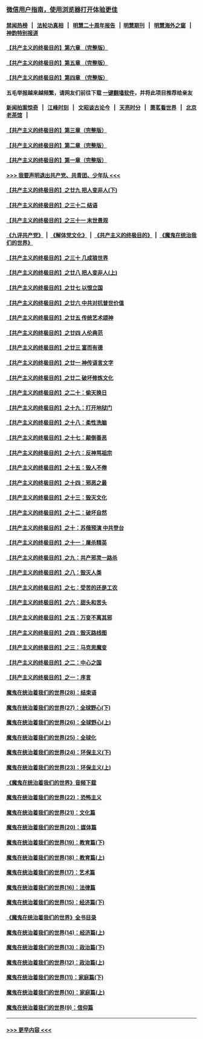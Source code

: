 ### [微信用户指南，使用浏览器打开体验更佳](https://github.com/gfw-breaker/banned-news1/blob/master/indexes/wechat-guide.md?t=0)
#### [禁闻热榜](热点新闻.md?t=0)  &nbsp;&nbsp;|&nbsp;&nbsp; [法轮功真相](https://github.com/gfw-breaker/truth/blob/master/README.md?t=0) &nbsp;&nbsp;|&nbsp;&nbsp; [明慧二十周年报告](https://github.com/gfw-breaker/mh-reports/blob/master/README.md?t=0) &nbsp;&nbsp;|&nbsp;&nbsp;[明慧期刊](https://github.com/gfw-breaker/mh-qikan) &nbsp;&nbsp;|&nbsp;&nbsp; [明慧海外之窗](https://github.com/gfw-breaker/mh-news/blob/master/README.md?t=0) &nbsp;&nbsp;|&nbsp;&nbsp; [神韵特别报道](https://github.com/gfw-breaker/mh-news/blob/master/shenyun.md?t=0)
#### [【共产主义的终极目的】第六章 （完整版）](../pages/nsc422/n11428913.md?t=02100011) 
#### [【共产主义的终极目的】第五章 （完整版）](../pages/nsc422/n11428912.md?t=02100011) 
#### [【共产主义的终极目的】第四章 （完整版）](../pages/nsc422/n11428907.md?t=02100011) 
#### 五毛举报越来越频繁，请网友们前往下载 [一键翻墙软件](https://github.com/gfw-breaker/ssr-accounts)，并将此项目推荐给亲友
#### [新闻拍案惊奇](https://github.com/gfw-breaker/banned-news1/blob/master/pages/link4.md) &nbsp;&nbsp;|&nbsp;&nbsp; [江峰时刻](https://github.com/gfw-breaker/banned-news1/blob/master/pages/link4.md) &nbsp;&nbsp;|&nbsp;&nbsp; [文昭谈古论今](https://github.com/gfw-breaker/banned-news1/blob/master/pages/link4.md) &nbsp;&nbsp;|&nbsp;&nbsp; [天亮时分](https://github.com/gfw-breaker/banned-news1/blob/master/pages/link4.md) &nbsp;&nbsp;|&nbsp;&nbsp; [萧茗看世界](https://github.com/gfw-breaker/banned-news1/blob/master/pages/link4.md) &nbsp;&nbsp;|&nbsp;&nbsp; [北京老茶馆](https://github.com/gfw-breaker/banned-news1/blob/master/pages/link4.md) &nbsp;&nbsp;|&nbsp;&nbsp; 
#### [【共产主义的终极目的】第三章（完整版）](../pages/nsc422/n11428848.md?t=02100011) 
#### [【共产主义的终极目的】第二章（完整版）](../pages/nsc422/n11428831.md?t=02100011) 
#### [【共产主义的终极目的】第一章（完整版）](../pages/nsc422/n11417651.md?t=02100011) 
#### [>>> 我要声明退出共产党、共青团、少年队 <<<](https://github.com/begood0513/goodnews/blob/master/quit/letter.md) 
#### [【共产主义的终极目的】之廿九 把人变非人(下)](../pages/nsc422/n11344140.md?t=02100011) 
#### [【共产主义的终极目的】之三十二 结语](../pages/nsc422/n11360535.md?t=02100011) 
#### [【共产主义的终极目的】之三十一 末世景观](../pages/nsc422/n11351129.md?t=02100011) 
#### [《九评共产党》](https://github.com/begood0513/9ping.md/blob/master/README.md) &nbsp;|&nbsp; [《解体党文化》](../../../../jtdwh.md/blob/master/README.md)  &nbsp;|&nbsp; [《共产主义的终极目的》](../../../../gczydzjmd.md/blob/master/README.md) &nbsp;|&nbsp; [《魔鬼在统治我们的世界》](../../../../mgztzwmdsj.md/blob/master/README.md) 
#### [【共产主义的终极目的】之三十 几成狼世界](../pages/nsc422/n11348280.md?t=02100011) 
#### [【共产主义的终极目的】之廿八 把人变非人(上)](../pages/nsc422/n11340492.md?t=02100011) 
#### [【共产主义的终极目的】之廿七 以恨立国](../pages/nsc422/n11336944.md?t=02100011) 
#### [【共产主义的终极目的】之廿六 中共对抗普世价值](../pages/nsc422/n11324785.md?t=02100011) 
#### [【共产主义的终极目的】之廿五 传统艺术颂神](../pages/nsc422/n11296396.md?t=02100011) 
#### [【共产主义的终极目的】之廿四 人伦典范](../pages/nsc422/n11296397.md?t=02100011) 
#### [【共产主义的终极目的】之廿三 富而有德](../pages/nsc422/n11283598.md?t=02100011) 
#### [【共产主义的终极目的】之廿一 神传语言文字](../pages/nsc422/n11263265.md?t=02100011) 
#### [【共产主义的终极目的】之廿二 破坏修炼文化](../pages/nsc422/n11245728.md?t=02100011) 
#### [【共产主义的终极目的】之二十：偷天换日](../pages/nsc422/n11238846.md?t=02100011) 
#### [【共产主义的终极目的】之十九：打开地狱门](../pages/nsc422/n11206376.md?t=02100011) 
#### [【共产主义的终极目的】之十八：柔性洗脑](../pages/nsc422/n11199994.md?t=02100011) 
#### [【共产主义的终极目的】之十七：颠倒善恶](../pages/nsc422/n11179782.md?t=02100011) 
#### [【共产主义的终极目的】之十六：反神骂祖宗](../pages/nsc422/n11166798.md?t=02100011) 
#### [【共产主义的终极目的】之十五：毁人不倦](../pages/nsc422/n11166792.md?t=02100011) 
#### [【共产主义的终极目的】之十四：邪恶之最](../pages/nsc422/n11150249.md?t=02100011) 
#### [【共产主义的终极目的】之十三：毁灭文化](../pages/nsc422/n11135227.md?t=02100011) 
#### [【共产主义的终极目的】之十二：破坏自然](../pages/nsc422/n11135214.md?t=02100011) 
#### [【共产主义的终极目的】之十：苏俄预演 中共登台](../pages/nsc422/n11118424.md?t=02100011) 
#### [【共产主义的终极目的】之十一：屠杀精英](../pages/nsc422/n11118442.md?t=02100011) 
#### [【共产主义的终极目的】之九：共产邪灵一路杀](../pages/nsc422/n11114139.md?t=02100011) 
#### [【共产主义的终极目的】之八：毁灭人类](../pages/nsc422/n11108503.md?t=02100011) 
#### [【共产主义的终极目的】之七：受苦的还是工农](../pages/nsc422/n11101809.md?t=02100011) 
#### [【共产主义的终极目的】之六：甜头和苦头](../pages/nsc422/n11096971.md?t=02100011) 
#### [【共产主义的终极目的】之五：万变不离其邪](../pages/nsc422/n11091285.md?t=02100011) 
#### [【共产主义的终极目的】之四：毁灭路线图](../pages/nsc422/n11086284.md?t=02100011) 
#### [【共产主义的终极目的】之三：马克思魔变](../pages/nsc422/n11061941.md?t=02100011) 
#### [【共产主义的终极目的】之二：中心之国](../pages/nsc422/n11047728.md?t=02100011) 
#### [【共产主义的终极目的】之一：序言](../pages/nsc422/n11086077.md?t=02100011) 
#### [魔鬼在统治着我们的世界(28)：结束语](../pages/nsc422/n10936246.md?t=02100011) 
#### [魔鬼在统治着我们的世界(27)：全球野心(下)](../pages/nsc422/n10928319.md?t=02100011) 
#### [魔鬼在统治着我们的世界(26)：全球野心(上)](../pages/nsc422/n10900318.md?t=02100011) 
#### [魔鬼在统治着我们的世界(25)：全球化](../pages/nsc422/n10788205.md?t=02100011) 
#### [魔鬼在统治着我们的世界(24)：环保主义(下)](../pages/nsc422/n10695307.md?t=02100011) 
#### [魔鬼在统治着我们的世界(23)：环保主义(上)](../pages/nsc422/n10688613.md?t=02100011) 
#### [《魔鬼在统治着我们的世界》音频下载](../pages/nsc422/n10635553.md?t=02100011) 
#### [魔鬼在统治着我们的世界(22)：恐怖主义](../pages/nsc422/n10614727.md?t=02100011) 
#### [魔鬼在统治着我们的世界(21)：文化篇](../pages/nsc422/n10597706.md?t=02100011) 
#### [魔鬼在统治着我们的世界(20)：媒体篇](../pages/nsc422/n10586579.md?t=02100011) 
#### [魔鬼在统治着我们的世界(19)：教育篇(下)](../pages/nsc422/n10564808.md?t=02100011) 
#### [魔鬼在统治着我们的世界(18)：教育篇(上)](../pages/nsc422/n10526970.md?t=02100011) 
#### [魔鬼在统治着我们的世界(17)：艺术篇](../pages/nsc422/n10499093.md?t=02100011) 
#### [魔鬼在统治着我们的世界(16)：法律篇](../pages/nsc422/n10485969.md?t=02100011) 
#### [魔鬼在统治着我们的世界(15)：经济篇(下)](../pages/nsc422/n10469975.md?t=02100011) 
#### [《魔鬼在统治着我们的世界》全书目录](../pages/nsc422/n10464261.md?t=02100011) 
#### [魔鬼在统治着我们的世界(14)：经济篇(上)](../pages/nsc422/n10457370.md?t=02100011) 
#### [魔鬼在统治着我们的世界(13)：政治篇(下)](../pages/nsc422/n10448270.md?t=02100011) 
#### [魔鬼在统治着我们的世界(12)：政治篇(上)](../pages/nsc422/n10444576.md?t=02100011) 
#### [魔鬼在统治着我们的世界(11)：家庭篇(下)](../pages/nsc422/n10440961.md?t=02100011) 
#### [魔鬼在统治着我们的世界(10)：家庭篇(上)](../pages/nsc422/n10435448.md?t=02100011) 
#### [魔鬼在统治着我们的世界(9)：信仰篇](../pages/nsc422/n10432159.md?t=02100011) 

----
#### [ >>> 更早内容 <<< ](../indexes/nsc422-earlier.md)
